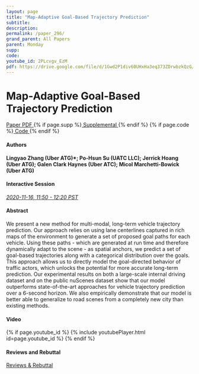 ```yaml
---
layout: page
title: "Map-Adaptive Goal-Based Trajectory Prediction"
subtitle: 
description:
permalink: /paper_296/
grand_parent: All Papers
parent: Monday
supp: 
code: 
youtube_id: 2PLcvgv_EzM
pdf: https://drive.google.com/file/d/1Gwd2P1div60UHxHa3eq373ZDrwbzkQzG/view
---
```


# Map-Adaptive Goal-Based Trajectory Prediction

<a href="https://drive.google.com/file/d/1Gwd2P1div60UHxHa3eq373ZDrwbzkQzG/view" target="_blank" rel="noopener noreferrer" class="btn btn-blue"><i class="fa fa-file-text-o" aria-hidden="true"></i> Paper PDF </a> {% if page.supp %}<a href="" target="_blank" rel="noopener noreferrer" class="btn btn-green"><i class="fa fa-file-text-o" aria-hidden="true"></i> Supplemental </a>{% endif %} {% if page.code %}<a href="" target="_blank" rel="noopener noreferrer" class="btn"><i class="fa fa-github" aria-hidden="true"></i> Code </a>{% endif %} 

#### Authors
**Lingyao Zhang (Uber ATG)*; Po-Hsun Su (UATC LLC); Jerrick Hoang (Uber ATG); Galen Clark  Haynes (Uber ATC); Micol Marchetti-Bowick (Uber ATG)**

#### Interactive Session
<a href="https://pheedloop.com/corl2020/virtual/?page=sessions&section=SESCVX2F5JUU66U88" target="_blank" rel="noopener noreferrer"><em>2020-11-16, 11:50 - 12:20 PST </em></a>

#### Abstract
We present a new method for multi-modal, long-term vehicle trajectory prediction. Our approach relies on using lane centerlines captured in rich maps of the environment to generate a set of proposed goal paths for each vehicle. Using these paths - which are generated at run time and therefore dynamically adapt to the scene - as spatial anchors, we predict a set of goal-based trajectories along with a categorical distribution over the goals. This approach allows us to directly model the goal-directed behavior of traffic actors, which unlocks the potential for more accurate long-term prediction. Our experimental results on both a large-scale internal driving dataset and on the public nuScenes dataset show that our model outperforms state-of-the-art approaches for vehicle trajectory prediction over a 6-second horizon. We also empirically demonstrate that our model is better able to generalize to road scenes from a completely new city than existing methods.

#### Video
{% if page.youtube_id %}
{% include youtubePlayer.html id=page.youtube_id %}
{% endif %}

#### Reviews and Rebuttal
<a href="https://drive.google.com/file/d/1BwMou9eKT5wYLa-YuVDkuNyHv0L4bqWL/view" target="_blank" rel="noopener noreferrer" class="btn btn-purple"><i class="fa fa-pencil-square-o" aria-hidden="true"></i> Reviews & Rebuttal </a>

